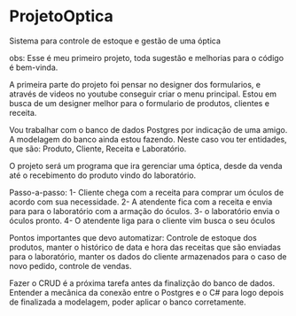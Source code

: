 # ProjetoOptica
Sistema para controle de estoque e gestão de uma óptica

obs: Esse é meu primeiro projeto, toda sugestão e melhorias para o código é bem-vinda.

A primeira parte do projeto foi pensar no designer dos formularios, e através de videos no youtube conseguir criar o menu principal. Estou em busca de um designer melhor para
o formulario de produtos, clientes e receita.

Vou trabalhar com o banco de dados Postgres por indicação de uma amigo. A modelagem do banco ainda estou fazendo. Neste caso vou ter entidades, que são: Produto, Cliente, Receita e
Laboratório.

O projeto será um programa que ira gerenciar uma óptica, desde da venda até o recebimento do produto vindo do laboratório. 

Passo-a-passo:
1- Cliente chega com a receita para comprar um óculos de acordo com sua necessidade.
2- A atendente fica com a receita e envia para para o laboratório com a armação do óculos.
3- o laboratório envia o óculos pronto.
4- O atendente liga para o cliente vim busca o seu óculos

Pontos importantes que devo automatizar: Controle de estoque dos produtos, manter o histórico de data e hora das receitas que são enviadas para o laboratório, manter os dados 
do cliente armazenados para o caso de novo pedido, controle de vendas.

Fazer o CRUD é a próxima tarefa antes da finalizção do banco de dados. Entender a mecânica da conexão entre o Postgres e o C# para logo depois de finalizada a modelagem, 
poder aplicar o banco corretamente.
